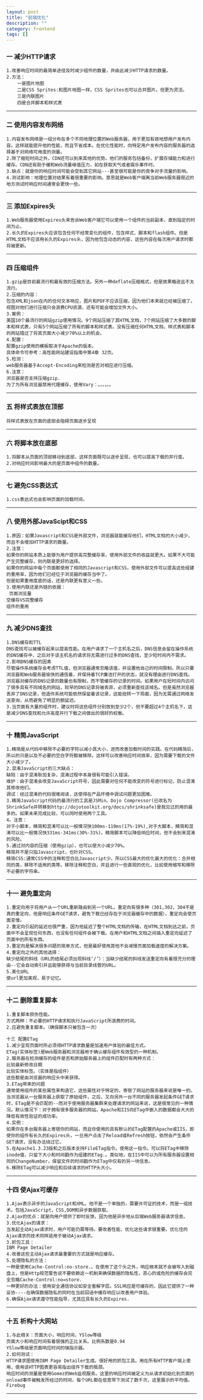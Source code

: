 ```yaml
---
layout: post
title: "前端优化"
description: ""
category: frontend
tags: []
---
```


### 一 减少HTTP请求

    1.改善响应时间的最简单途径及时减少组件的数量，并由此减少HTTP请求的数量。
    2.方法：
        一是图片地图
        二是CSS Sprites:和图片地图一样，CSS Sprites也可以合并图片。但更为灵活。
        三是内联图片
        四是合并脚本和样式表

----

### 二 使用内容发布网络

    1.内容发布网络是一组分布在多个不同地理位置的Web服务器，用于更加有效地想用户发布内容。这样就能提升他的性能，而且节省成本。在优化性能时，向特定用户发布内容的服务器的选择基于对网络可用度的测量。
    2.除了缩短时间之外，CDN还可以到来其他的优势。他们的服务包括备份，扩展存储能力和进行缓存。CDN还有助于缓和Web流量峰值压力，如在获取天气或者娱乐事件时。
    3.缺点：就是你的响应时间可能会受到其它网站---甚至很可能是你的竞争对手流量的影响。
    4.测试影响：地理位置对结果有着很重要的影响。意思就是Web客户端离当前Web服务器很近的地方测试时响应时间通常会更快一些。

----

### 三 添加Expires头

    1.Web服务器使用Expires头来告诉Web客户端它可以使用一个组件的当前副本，直到指定的时间为止。
    2.长久的Expires头应该包含任何不经常变化的组件，包含样式、脚本和flash组件。但是HTML文档不应该用长久的Expires头，因为他包含动态的内容，这些内容在每次用户请求时都将被更新。

----

### 四  压缩组件

    1.gzip是目前最流行和最有效的压缩方法。另外一种deflate压缩格式，但是效果略逊且不太流行。
    2.压缩的内容：
    包含XML和json在内的任何文本响应，图片和PDF不应该压缩，因为他们本来就已经被压缩了。视图对他们进行压缩只会浪费CPU资源，还有可能会增加文件大小。
    3.案例：
    美国10个最流行的网站gzip使用情况。9个网站压缩了其HTML文档，7个网站压缩了大多数的脚本和样式表，只有5个网站压缩了所有的脚本和样式表。没有压缩任何HTML文档，样式表和脚本的网站错过了将其页面大小减少70%以上的机会。
    4.配置：
    配置gzip使用的模板取决于Apache的版本。
    具体命令可参考：高性能网站建设指南中第4章 32页。
    5.检测：
    web服务器基于Accept-Encoding来检测是否对相应进行压缩。
    6.注意：
    浏览器是否支持压缩gzip.
    为了为所有浏览器禁用代理缓存，使用Vary：。。。。。。

----

### 五  将样式表放在顶部

    将样式表放在页面的底部会阻碍页面逐步呈现

---

### 六 将脚本放在底部

    1.将脚本从页面的顶部移动到底部，这样页面既可以逐步呈现，也可以提高下载的并行度。
    2.对响应时间影响最大的是页面中组件的数量。

---

### 七 避免CSS表达式

    1.css表达式也会影响页面的加载时间。

---

### 八 使用外部JavaScipt和CSS

    1.原因：如果Javascript和CSS是外部文件，浏览器就能缓存他们，HTML文档的大小减少，而且不会增加HTTP请求的数量。
    2.注意：
    如果你的网站本质上能够为用户提供高完整缓存率，使用外部文件的收益就更大。如果不大可能产生完整缓存，则内联是更好的选择。
    如果你的网站中每个页面都使用了相同的Javascript和CSS，使用外部文件可以提高这些组建的重用率，因为他们已经位于浏览器的缓存当中了。
    但是如果重用度底的话，还是内联更有意义一些。
    3.使用内联还是外链的依据：
     页面浏览量
    空缓存VS完整缓存
    组件的重用

---

### 九 减少DNS查找

    1.DNS缓存和TTL
    DNS查找可以被缓存起来以提高性能。在用户请求了一个主机名之后，DNS信息会留在操作系统的DNS缓存中，之后对于该主机名的请求将无需进行过多的DNS查找，至少短时间内不需求。
    2.影响DNS缓存的因素
    尽管操作系统缓存会考虑TTL值，但浏览器通常忽略该值，并设置他自己的时间限制。所以只要浏览器和Web服务器愉快的通信着，并保持着TCP廉洁打开的状态，就没有理由进行DNS查找。
    浏览器对缓存的DNS记录的数量也有限制，而不管缓存的记录的时间。如果用户在短时间内访问了很多具有不同域名的网站，较早的DNS记录将被丢弃，必须重新查找该域名。但是虽然浏览器丢弃了DNS记录，但造作系统可能依然保留着该记录，这能扭转一下局面，因为无需通过网络发送查询，从而避免了明显的额延迟。
    3.当页面有大量的组件时，建议时将这些组件分别放到至少2个，但不要超过4个主机名下，这是减少DNS查找和允许高度并行下载之间做出的很好的权衡。

---

### 十 精简JavaScript

    1.精简是从代码中移除不必要的字符以减小其大小，进而改善加载时间的实践。在代码精简后，所以的只是以及不必要的空白字符都被移除。这样可以改善响应时间效率，因为需要下载的文件大小减少了。
    2.混淆JavaScript的三大缺点：
    缺陷：由于混淆耿加复杂，混淆过程中本身很有可能引入错误。
    维护：由于混淆会改变JavaScript符号，因此需要对任何不能改变的符号进行标记，防止混淆其修改他们。
    调试：经过混淆的代码很难阅读，这使得在产品环境中调试问题更加困难。
    3.精简JavaScript代码的最流行的工具是JSMin。Dojo Compressor(已改名为ShrinkSafe并转移到http://dojotoolkit.org/docs/shrinksafe)是我见过的用的最多的。如果未来完成比较，可以同时使用两个工具。
    4。注意：
    对于小脚本，精简和混淆可以比一般情况快100ms-110ms(17%-19%),对于大脚本，精简和混淆可以比一般情况快331ms-341ms(30%-31%)。精简脚本可以降低响应时间，但不会到来混淆的风险。
    5.通过对内容的压缩（使用gzip），也可以使大小减少70%。
    精简并不是只指Javascript，也针对CSS。
    精简CSS:通常CSS中的注释和空白比Javascript少。所以CSS最大的优化最大的优化：合并相同的类，移除不适用的类等。移除注释和空白，并且进行一些直观的优化，比如使用缩写和移除不必要的字符串。


---

### 十一 避免重定向

    1.重定向用于将用户从一个URL重新路由到另一个URL。重定向有很多种（301,302，304不是真的重定向，他是响应条件GET请求，避免下载已经存在于浏览器缓存中的数据），重定向会使页面变慢。
    2.重定向引起的延迟也很严重，因为他延迟了整个HTML文档的传输，在HTML文档到达之前，页面中不会呈现任何东西，也没有任何组件会被下载。在用户和HTML文档之间插入重定向延迟了页面中的所有东西。
    3.重定向是解决很多问题的简单方式，但是最好使用其他不会减慢页面加载速度的解决方案。
    4.重定向之外的其他选择：
    缺少结尾的斜线（URL的结尾必须出现斜线‘/’）：当缺少结尾的斜线发送重定向有着很充分的理由--它会自动索引并且能够获得与当前目录线管的URL。
    5.美化URL
    使url更加美观，易于记忆。

---

### 十二 删除重复脚本

    1.重复脚本损伤性能。
    方式两种：不必要的HTTP请求和执行JavaScript所浪费的时间。
    2.应避免重复脚本。（确保脚本只被包含一次）

    十三 配置ETag
    1.减少呈现页面时所必须得HTTP请求数量是加速用户体验的最佳方式。
    ETag(实体标签)是Web服务器和浏览器用于确认缓存组件有效型的一种机制。
    2.服务器在检测缓存的组件是否和原始服务器上的组件匹配时有两种方式：
    比较最新修改日期
    比较实体标签。（实体是指组件）
    这些都是由浏览器的响应头中来获得。
    3.ETag带来的问题
    通常使用组件的某些属性来构造它，这些属性对于特定的，寄宿了网站的服务器来说是唯一的。当浏览器从一台服务器上获取了原始组件，之后，又向另外一台不同的服务器发起条件GET请求时，ETag是不会匹配的--而对于使用服务器集群来处理请求的网站来说，这是很常见的一种情况。默认情况下：对于拥有很多服务器的网站，Apache和IIS向ETag中嵌入的数据都会大大的降低有效性验证的成功率。
    4.实例：
    如果你在多台服务器上寄宿你的网站，而且你使用的具有默认的ETag配置的Apache或IIS，即使你的组件有长久的Expires头，一旦用户点击了Reload或Refresh按钮，依然会产生条件GET请求，没有办法绕过它。
    5.在Apache1.3.23版和之后版本支持FileETag指令。使用这一指令。可以将ETag中移除inode值，只留下大小和时间戳作为组建的ETag.。类似地，在IIS中可以为所有服务器设置相同的ChangeNumber，保留文件的时间戳作为ETag中仅有的另一块信息。
    6.移除ETag可以减少响应和后续请求的HTTP头大小。

---

### 十四 使Ajax可缓存
    1.Ajax表示异步的JavaScript和XML。他不是一个单独的，需要许可证的技术，而是一组技术。包括JavaScript，CSS,DOM和异步数据获取。
    2.Ajax的优点：就是向用户提供了即时反馈，因为他是异步地从后端Web服务器请求信息。
    3.优化Ajax的请求：
    当发起主动Ajax请求时，用户可能仍需等待。要改善性能，优化这些请求很重要。优化住的Ajax请求的技术同样适用于被动Ajax请求。
    3.抓包工具：
    IBM Page Detailer
    4.改善这些主动Ajax请求最重要的方式就是响应缓存。
    5.处理隐私的方法：
    一种是使用Cache-Control:no-store.。在使用了这个头之外，响应根本就不会被写入到磁盘上，但是Http规范警告说不要依赖这一机制来确保数据的隐私性，恶心的或危险的缓存会完全忽略Cache-Control:no=store.
    一种更好的办法：使用安全通信协议如安全套解字层。SSL响应是可缓存的，因此它提供了一种妥协----在确保数据隐私的同时在当前回话中缓存响应以改善用户体验。
    6.确保Ajax请求遵守性能指导，尤其应具有长久的Expires.

---

### 十五 析构十大网站

    1.与此相关：页面大小，响应时间，YSlow等级
    页面大小和响应时间有着很强的正比关系。比例系数是0.94
    YSlow等级是页面响应时间的强指示器。
    2.如何测试：
    HTTP请求图使用IBM Page Detailer生成。很好用的抓包工具。用在所有HTTP客户端上使用，使用该HTTP图表更容易指出组件下载的瓶颈。
    响应时间的测量是使用Gomez的Web监视服务。这里的响应时间被定义为从请求初始化到页面的onload事件被触发所经过的时间，每个URL都在低宽带下测试了数千次，这里展示的平均值。
    Firebug

---





